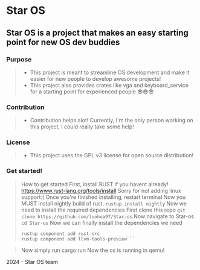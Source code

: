 # Star OS
## Star OS is a project that makes an easy starting point for new OS dev buddies

### Purpose
> - This project is meant to streamline OS development and make it easier for new people to develop awesome projects!
> - This project also provides crates like vga and keyboard_service for a starting point for experienced people 😎😎😎

### Contribution
> - Contribution helps alot! Currently, I'm the only person working on this project, I could really take some help!

### License
> - This project uses the GPL v3 license for open source distribution!

### Get started!
> How to get started
> First, install RUST if you havent already!
> https://www.rust-lang.org/tools/install
> Sorry for not adding linux support:(
> Once you're finished installing, restart terminal
> Now you MUST install nightly build of rust.
> ```rustup install nightly```
> Now we need to install the required dependencies
> First clone this repo
> ```git clone https://github.com/luohoa97/Star-os```
> Now navigate to Star-os
> ```cd Star-os```
> Now we can finally install the dependencies we need
> ```cargo install bootimage
> rustup component add rust-src
> rustup component add llvm-tools-preview```

> Now simply run cargo run
> Now the os is running in qemu!


2024 - Star OS team
